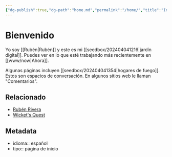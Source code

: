 ```yaml
---
{"dg-publish":true,"dg-path":"home.md","permalink":"/home/","title":"Inicio","hide":true,"tags":["www","gardenEntry","gardenEntry","gardenEntry"],"noteIcon":"1","created":"2024-03-15T13:37:19.140-06:00","updated":"2024-04-06T13:21:24.950-06:00"}
---
```


# Bienvenido
Yo soy [[Rubén\|Rubén]] y este es mi [[seedbox/202404041216\|jardín digital]]. Puedes ver en lo que esté trabajando más recientemente en [[www/now\|Ahora]].

Algunas páginas incluyen [[seedbox/202404041354\|hogares de fuego]]. Estos son espacios de conversación. En algunos sitios web le llaman "Comentarios".
## Relacionado

- [Rubén Rivera](https://rubenrivera.mx)
- [Wicket's Quest](https://wicket.quest) 

## Metadata
- idioma:: español
- tipo:: página de inicio

